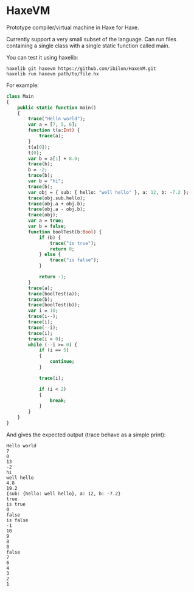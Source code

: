# HaxeVM

Prototype compiler/virtual machine in Haxe for Haxe.

Currently support a very small subset of the language.
Can run files containing a single class with a single static function called main.

You can test it using haxelib:
```
haxelib git haxevm https://github.com/ibilon/HaxeVM.git
haxelib run haxevm path/to/file.hx
```

For example:

```haxe
class Main
{
	public static function main()
	{
		trace("Hello world");
		var a = [7, 5, 6];
		function t(a:Int) {
			trace(a);
		}
		t(a[0]);
		t(0);
		var b = a[1] + 8.0;
		trace(b);
		b = -2;
		trace(b);
		var b = "hi";
		trace(b);
		var obj = { sub: { hello: "well hello" }, a: 12, b: -7.2 };
		trace(obj.sub.hello);
		trace(obj.a + obj.b);
		trace(obj.a - obj.b);
		trace(obj);
		var a = true;
		var b = false;
		function boolTest(b:Bool) {
			if (b) {
				trace("is true");
				return 0;
			} else {
				trace("is false");
			}

			return -1;
		}
		trace(a);
		trace(boolTest(a));
		trace(b);
		trace(boolTest(b));
		var i = 10;
		trace(i--);
		trace(i);
		trace(--i);
		trace(i);
		trace(i < 0);
		while (--i >= 0) {
			if (i == 5)
			{
				continue;
			}

			trace(i);

			if (i < 2)
			{
				break;
			}
		}
	}
}
```

And gives the expected output (trace behave as a simple print):

```
Hello world
7
0
13
-2
hi
well hello
4.8
19.2
{sub: {hello: well hello}, a: 12, b: -7.2}
true
is true
0
false
is false
-1
10
9
8
8
false
7
6
4
3
2
1
```
